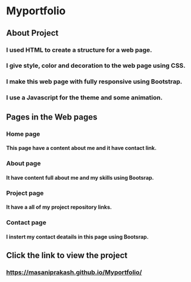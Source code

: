 # Myportfolio
## About Project
### I used HTML to create a structure for a web page.
### I give style, color and decoration to the web page using CSS.
### I make this web page with fully responsive using Bootstrap.
### I use a Javascript for the theme and some animation.

## Pages in the Web pages
### Home page 
#### This page have a content about me and it have contact link.
### About page 
#### It have content full about me and my skills using Bootsrap.
### Project page 
#### It have a all of my project repository links.
### Contact page 
#### I instert my contact deatails in this page using Bootsrap.

## Click the link to view the project
### https://masaniprakash.github.io/Myportfolio/

